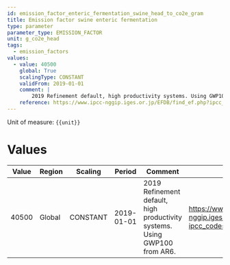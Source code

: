 ```yaml
---
id: emission_factor_enteric_fermentation_swine_head_to_co2e_gram
title: Emission factor swine enteric fermentation
type: parameter
parameter_type: EMISSION_FACTOR
unit: g_co2e_head
tags:
  - emission_factors
values:
  - value: 40500
    global: True
    scalingType: CONSTANT
    validFrom: 2019-01-01
    comment: |
        2019 Refinement default, high productivity systems. Using GWP100 from AR6.
    reference: https://www.ipcc-nggip.iges.or.jp/EFDB/find_ef.php?ipcc_code=3.A.1.h&ipcc_level=3
---
```



Unit of measure: `{{unit}}`


# Values


| Value | Region | Scaling | Period | Comment | Reference |
|-------|--------|---------|--------|---------|-----------|
| 40500 | Global | CONSTANT | 2019-01-01 | 2019 Refinement default, high productivity systems. Using GWP100 from AR6. | https://www.ipcc-nggip.iges.or.jp/EFDB/find_ef.php?ipcc_code=3.A.1.h&ipcc_level=3 |


